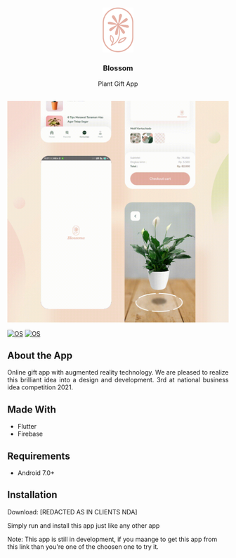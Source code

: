 <br />
<p align="center">
  <a href="https://github.com/nashirat/Blossom">
    <img src="assets/images/fronticon.png" width="70" alt="Logo">
  </a>

  <h3 align="center">Blossom</h3>
  <p align="center">
    Plant Gift App
    <br>
    <br>
  </p>
</p>

<p align="center">
  <img src="assets/images/blossomgif.gif" alt="animated" />
</p>

[![OS](https://img.shields.io/badge/OS-Android-0E84E5)](#)
[![OS](https://img.shields.io/badge/-Flutter-41D0FD)](#)
## About the App

<p align="justify">Online gift app with augmented reality technology. We are pleased to realize this brilliant idea into a design and development. 3rd at national business idea competition 2021.
</p>

## Made With

- Flutter
- Firebase 

## Requirements

- Android 7.0+

## Installation

Download: [REDACTED AS IN CLIENTS NDA]

Simply run and install this app just like any other app

Note: This app is still in development, if you maange to get this app from this link than you're one of the choosen one to try it.

